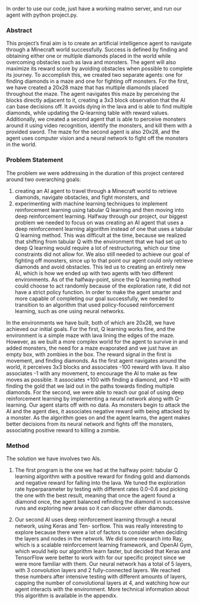 In order to use our code, just have a working malmo server, and run our agent with python project.py.


### Abstract

This project’s final aim is to create an artificial intelligence agent to navigate through a Minecraft world successfully. Success is defined by finding and obtaining either one or multiple diamonds placed in the world while overcoming obstacles such as lava and monsters. The agent will also maximize its reward score by avoiding obstacles when possible to complete its journey.
To accomplish this, we created two separate agents: one for finding diamonds in a maze and one for fighting off monsters. For the first, we have created a 20x28 maze that has multiple diamonds placed throughout the maze. The agent navigates this maze by perceiving the blocks directly adjacent to it, creating a 3x3 block observation that the AI can base decisions off. It avoids dying in the lava and is able to find multiple diamonds, while updating the Q-learning table with reward values. Additionally, we created a second agent that is able to perceive monsters around it using video recognition, identify the monsters, and kill them with a provided sword. The maze for the second agent is also 20x28, and the agent uses computer vision and a neural network to fight off the monsters in the world.


### Problem Statement
The problem we were addressing in the duration of this project centered around two overarching goals: 
1) creating an AI agent to travel through a Minecraft world to retrieve diamonds, navigate obstacles, and fight monsters, and
2) experimenting with machine learning techniques to implement reinforcement learning using tabular Q learning and then moving into deep reinforcement learning.
Halfway through our project, our biggest problem we needed to focus on was creating an AI agent that uses a deep reinforcement learning algorithm instead of one that uses a tabular Q learning method. This was difficult at the time, because we realized that shifting from tabular Q with the environment that we had set up to deep Q learning would require a lot of restructuring, which our time constraints did not allow for. We also still needed to achieve our goal of fighting off monsters, since up to that point our agent could only retrieve diamonds and avoid obstacles. This led us to creating an entirely new AI, which is how we ended up with two agents with two different environments.
As of the halfway-point, since the Q learning method could choose to act randomly because of the exploration rate, it did not have a strict policy function. In order to make the agent smarter and more capable of completing our goal successfully, we needed to transition to an algorithm that used policy-focused reinforcement learning, such as one using neural networks.

In the environments we have built, both of which are 20x28, we have achieved our initial goals. For the first, Q learning works fine, and the environment is a simple maze with lava lining the edges of the maze. However, as we built a more complex world for the agent to survive in and added monsters, the need for a maze evaporated and we just have an empty box, with zombies in the box. The reward signal in the first is movement, and finding diamonds. As the first agent navigates around the world, it perceives 3x3 blocks and associates -100 reward with lava. It also associates -1 with any movement, to encourage the AI to make as few moves as possible. It associates +100 with finding a diamond, and +10 with finding the gold that we laid out in the paths towards finding multiple diamonds. For the second, we were able to reach our goal of using deep reinforcement learning by implementing a neural network along with Q-learning. Our agent starts off with no data. As monsters begin to attack the AI and the agent dies, it associates negative reward with being attacked by a monster. As the algorithm goes on and the agent learns, the agent makes better decisions from its neural network and fights off the monsters, associating positive reward to killing a zombie.

### Method
The solution we have involves two AIs. 
1. The first program is the one we had at the halfway point: tabular Q learning algorithm with a positive reward for finding gold and diamonds and negative reward for falling into the lava. We tuned the exploration rate hyperparameter by testing with different rates 0.0-0.6 and picking the one with the best result, meaning that once the agent found a diamond once, the agent balanced refinding the diamond in successive runs and exploring new areas so it can discover other diamonds.

2. Our second AI uses deep reinforcement learning through a neural network, using Keras and Ten- sorflow. This was really interesting to explore because there were a lot of factors to consider when deciding the layers and nodes in the network. We did some research into Ray, which is a scalable reinforcement learning framework, and OpenAI Gym, which would help our algorithm learn faster, but decided that Keras and TensorFlow were better to work with for our specific project since we were more familiar with them. Our neural network has a total of 5 layers, with 3 convolution layers and 2 fully-connected layers. We reached these numbers after intensive testing with different amounts of layers, capping the number of convolutional layers at 4, and watching how our agent interacts with the environment. More technical information about this algorithm is available in the appendix.

